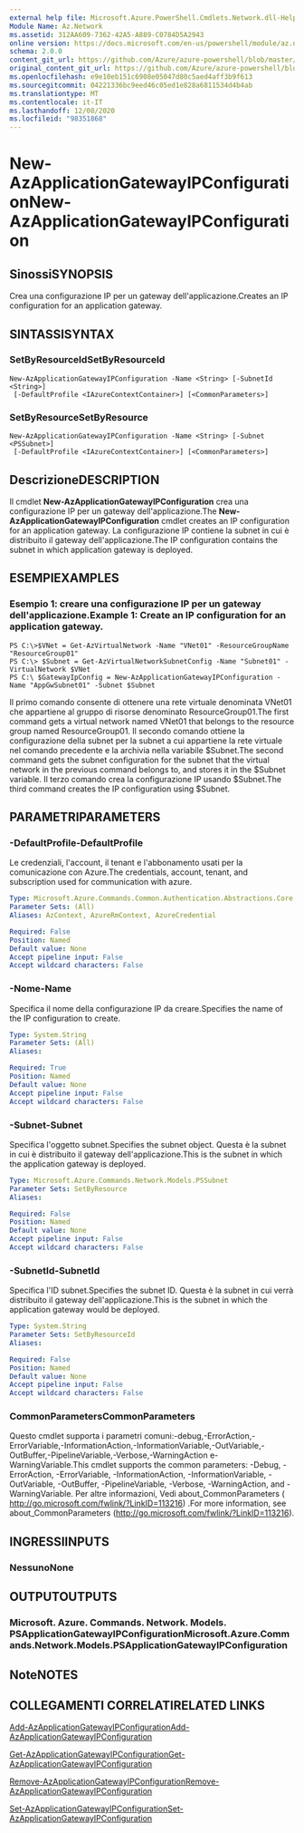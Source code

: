 ```yaml
---
external help file: Microsoft.Azure.PowerShell.Cmdlets.Network.dll-Help.xml
Module Name: Az.Network
ms.assetid: 312AA609-7362-42A5-A889-C0784D5A2943
online version: https://docs.microsoft.com/en-us/powershell/module/az.network/new-azapplicationgatewayipconfiguration
schema: 2.0.0
content_git_url: https://github.com/Azure/azure-powershell/blob/master/src/Network/Network/help/New-AzApplicationGatewayIPConfiguration.md
original_content_git_url: https://github.com/Azure/azure-powershell/blob/master/src/Network/Network/help/New-AzApplicationGatewayIPConfiguration.md
ms.openlocfilehash: e9e10eb151c6908e05047d80c5aed4aff3b9f613
ms.sourcegitcommit: 04221336bc9eed46c05ed1e828a6811534d4b4ab
ms.translationtype: MT
ms.contentlocale: it-IT
ms.lasthandoff: 12/08/2020
ms.locfileid: "98351868"
---
```

# <span data-ttu-id="e3c45-101">New-AzApplicationGatewayIPConfiguration</span><span class="sxs-lookup"><span data-stu-id="e3c45-101">New-AzApplicationGatewayIPConfiguration</span></span>

## <span data-ttu-id="e3c45-102">Sinossi</span><span class="sxs-lookup"><span data-stu-id="e3c45-102">SYNOPSIS</span></span>
<span data-ttu-id="e3c45-103">Crea una configurazione IP per un gateway dell'applicazione.</span><span class="sxs-lookup"><span data-stu-id="e3c45-103">Creates an IP configuration for an application gateway.</span></span>

## <span data-ttu-id="e3c45-104">SINTASSI</span><span class="sxs-lookup"><span data-stu-id="e3c45-104">SYNTAX</span></span>

### <span data-ttu-id="e3c45-105">SetByResourceId</span><span class="sxs-lookup"><span data-stu-id="e3c45-105">SetByResourceId</span></span>
```
New-AzApplicationGatewayIPConfiguration -Name <String> [-SubnetId <String>]
 [-DefaultProfile <IAzureContextContainer>] [<CommonParameters>]
```

### <span data-ttu-id="e3c45-106">SetByResource</span><span class="sxs-lookup"><span data-stu-id="e3c45-106">SetByResource</span></span>
```
New-AzApplicationGatewayIPConfiguration -Name <String> [-Subnet <PSSubnet>]
 [-DefaultProfile <IAzureContextContainer>] [<CommonParameters>]
```

## <span data-ttu-id="e3c45-107">Descrizione</span><span class="sxs-lookup"><span data-stu-id="e3c45-107">DESCRIPTION</span></span>
<span data-ttu-id="e3c45-108">Il cmdlet **New-AzApplicationGatewayIPConfiguration** crea una configurazione IP per un gateway dell'applicazione.</span><span class="sxs-lookup"><span data-stu-id="e3c45-108">The **New-AzApplicationGatewayIPConfiguration** cmdlet creates an IP configuration for an application gateway.</span></span>
<span data-ttu-id="e3c45-109">La configurazione IP contiene la subnet in cui è distribuito il gateway dell'applicazione.</span><span class="sxs-lookup"><span data-stu-id="e3c45-109">The IP configuration contains the subnet in which application gateway is deployed.</span></span>

## <span data-ttu-id="e3c45-110">ESEMPI</span><span class="sxs-lookup"><span data-stu-id="e3c45-110">EXAMPLES</span></span>

### <span data-ttu-id="e3c45-111">Esempio 1: creare una configurazione IP per un gateway dell'applicazione.</span><span class="sxs-lookup"><span data-stu-id="e3c45-111">Example 1: Create an IP configuration for an application gateway.</span></span>
```
PS C:\>$VNet = Get-AzVirtualNetwork -Name "VNet01" -ResourceGroupName "ResourceGroup01"
PS C:\> $Subnet = Get-AzVirtualNetworkSubnetConfig -Name "Subnet01" -VirtualNetwork $VNet 
PS C:\ $GatewayIpConfig = New-AzApplicationGatewayIPConfiguration -Name "AppGwSubnet01" -Subnet $Subnet
```

<span data-ttu-id="e3c45-112">Il primo comando consente di ottenere una rete virtuale denominata VNet01 che appartiene al gruppo di risorse denominato ResourceGroup01.</span><span class="sxs-lookup"><span data-stu-id="e3c45-112">The first command gets a virtual network named VNet01 that belongs to the resource group named ResourceGroup01.</span></span>
<span data-ttu-id="e3c45-113">Il secondo comando ottiene la configurazione della subnet per la subnet a cui appartiene la rete virtuale nel comando precedente e la archivia nella variabile $Subnet.</span><span class="sxs-lookup"><span data-stu-id="e3c45-113">The second command gets the subnet configuration for the subnet that the virtual network in the previous command belongs to, and stores it in the $Subnet variable.</span></span>
<span data-ttu-id="e3c45-114">Il terzo comando crea la configurazione IP usando $Subnet.</span><span class="sxs-lookup"><span data-stu-id="e3c45-114">The third command creates the IP configuration using $Subnet.</span></span>

## <span data-ttu-id="e3c45-115">PARAMETRI</span><span class="sxs-lookup"><span data-stu-id="e3c45-115">PARAMETERS</span></span>

### <span data-ttu-id="e3c45-116">-DefaultProfile</span><span class="sxs-lookup"><span data-stu-id="e3c45-116">-DefaultProfile</span></span>
<span data-ttu-id="e3c45-117">Le credenziali, l'account, il tenant e l'abbonamento usati per la comunicazione con Azure.</span><span class="sxs-lookup"><span data-stu-id="e3c45-117">The credentials, account, tenant, and subscription used for communication with azure.</span></span>

```yaml
Type: Microsoft.Azure.Commands.Common.Authentication.Abstractions.Core.IAzureContextContainer
Parameter Sets: (All)
Aliases: AzContext, AzureRmContext, AzureCredential

Required: False
Position: Named
Default value: None
Accept pipeline input: False
Accept wildcard characters: False
```

### <span data-ttu-id="e3c45-118">-Nome</span><span class="sxs-lookup"><span data-stu-id="e3c45-118">-Name</span></span>
<span data-ttu-id="e3c45-119">Specifica il nome della configurazione IP da creare.</span><span class="sxs-lookup"><span data-stu-id="e3c45-119">Specifies the name of the IP configuration to create.</span></span>

```yaml
Type: System.String
Parameter Sets: (All)
Aliases:

Required: True
Position: Named
Default value: None
Accept pipeline input: False
Accept wildcard characters: False
```

### <span data-ttu-id="e3c45-120">-Subnet</span><span class="sxs-lookup"><span data-stu-id="e3c45-120">-Subnet</span></span>
<span data-ttu-id="e3c45-121">Specifica l'oggetto subnet.</span><span class="sxs-lookup"><span data-stu-id="e3c45-121">Specifies the subnet object.</span></span>
<span data-ttu-id="e3c45-122">Questa è la subnet in cui è distribuito il gateway dell'applicazione.</span><span class="sxs-lookup"><span data-stu-id="e3c45-122">This is the subnet in which the application gateway is deployed.</span></span>

```yaml
Type: Microsoft.Azure.Commands.Network.Models.PSSubnet
Parameter Sets: SetByResource
Aliases:

Required: False
Position: Named
Default value: None
Accept pipeline input: False
Accept wildcard characters: False
```

### <span data-ttu-id="e3c45-123">-SubnetId</span><span class="sxs-lookup"><span data-stu-id="e3c45-123">-SubnetId</span></span>
<span data-ttu-id="e3c45-124">Specifica l'ID subnet.</span><span class="sxs-lookup"><span data-stu-id="e3c45-124">Specifies the subnet ID.</span></span>
<span data-ttu-id="e3c45-125">Questa è la subnet in cui verrà distribuito il gateway dell'applicazione.</span><span class="sxs-lookup"><span data-stu-id="e3c45-125">This is the subnet in which the application gateway would be deployed.</span></span>

```yaml
Type: System.String
Parameter Sets: SetByResourceId
Aliases:

Required: False
Position: Named
Default value: None
Accept pipeline input: False
Accept wildcard characters: False
```

### <span data-ttu-id="e3c45-126">CommonParameters</span><span class="sxs-lookup"><span data-stu-id="e3c45-126">CommonParameters</span></span>
<span data-ttu-id="e3c45-127">Questo cmdlet supporta i parametri comuni:-debug,-ErrorAction,-ErrorVariable,-InformationAction,-InformationVariable,-OutVariable,-OutBuffer,-PipelineVariable,-Verbose,-WarningAction e-WarningVariable.</span><span class="sxs-lookup"><span data-stu-id="e3c45-127">This cmdlet supports the common parameters: -Debug, -ErrorAction, -ErrorVariable, -InformationAction, -InformationVariable, -OutVariable, -OutBuffer, -PipelineVariable, -Verbose, -WarningAction, and -WarningVariable.</span></span> <span data-ttu-id="e3c45-128">Per altre informazioni, Vedi about_CommonParameters ( http://go.microsoft.com/fwlink/?LinkID=113216) .</span><span class="sxs-lookup"><span data-stu-id="e3c45-128">For more information, see about_CommonParameters (http://go.microsoft.com/fwlink/?LinkID=113216).</span></span>

## <span data-ttu-id="e3c45-129">INGRESSI</span><span class="sxs-lookup"><span data-stu-id="e3c45-129">INPUTS</span></span>

### <span data-ttu-id="e3c45-130">Nessuno</span><span class="sxs-lookup"><span data-stu-id="e3c45-130">None</span></span>

## <span data-ttu-id="e3c45-131">OUTPUT</span><span class="sxs-lookup"><span data-stu-id="e3c45-131">OUTPUTS</span></span>

### <span data-ttu-id="e3c45-132">Microsoft. Azure. Commands. Network. Models. PSApplicationGatewayIPConfiguration</span><span class="sxs-lookup"><span data-stu-id="e3c45-132">Microsoft.Azure.Commands.Network.Models.PSApplicationGatewayIPConfiguration</span></span>

## <span data-ttu-id="e3c45-133">Note</span><span class="sxs-lookup"><span data-stu-id="e3c45-133">NOTES</span></span>

## <span data-ttu-id="e3c45-134">COLLEGAMENTI CORRELATI</span><span class="sxs-lookup"><span data-stu-id="e3c45-134">RELATED LINKS</span></span>

[<span data-ttu-id="e3c45-135">Add-AzApplicationGatewayIPConfiguration</span><span class="sxs-lookup"><span data-stu-id="e3c45-135">Add-AzApplicationGatewayIPConfiguration</span></span>](./Add-AzApplicationGatewayIPConfiguration.md)

[<span data-ttu-id="e3c45-136">Get-AzApplicationGatewayIPConfiguration</span><span class="sxs-lookup"><span data-stu-id="e3c45-136">Get-AzApplicationGatewayIPConfiguration</span></span>](./Get-AzApplicationGatewayIPConfiguration.md)

[<span data-ttu-id="e3c45-137">Remove-AzApplicationGatewayIPConfiguration</span><span class="sxs-lookup"><span data-stu-id="e3c45-137">Remove-AzApplicationGatewayIPConfiguration</span></span>](./Remove-AzApplicationGatewayIPConfiguration.md)

[<span data-ttu-id="e3c45-138">Set-AzApplicationGatewayIPConfiguration</span><span class="sxs-lookup"><span data-stu-id="e3c45-138">Set-AzApplicationGatewayIPConfiguration</span></span>](./Set-AzApplicationGatewayIPConfiguration.md)


